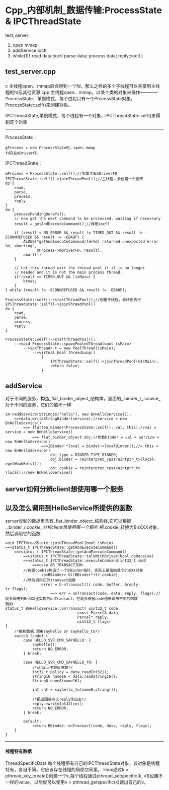 # Cpp_内部机制_数据传输:ProcessState & IPCThreadState
test_server:
1. open
mmap
2. addService:ioctl
3. while(1){
read data;:ioctl
parse data;
process data;
reply;:ioctl
}

## test_server.cpp
### 
c 主线程open、mmap后会得到一个fd，那么之后的多个子线程可以共享到主线程的fd及其他资源
cpp 主线程open、mmap，以某个类的对象来操作————ProcessState，单例模式，每个进程只有一个ProcessState对象，ProcessState::self()来创建对象。

IPCThreadState,单例模式，每个线程有一个对象，IPCThreadState::self()来得到这个对象
*****
ProcessState：
```
gProcess = new ProcessState时，open，mmap
fd存在mDriverFD
```
IPCThreadState：
```
mProcess = ProcessState::self();//里面含有mDriverFD
IPCThreadState::self()->joinThreadPool();//主线程，会创建一个循环
do {
	read,
	parse,
	process,
	reply
}
do {
    processPendingDerefs();
    // now get the next command to be processed, waiting if necessary
    result = getAndExecuteCommand();//调用ioctl

    if (result < NO_ERROR && result != TIMED_OUT && result != -ECONNREFUSED && result != -EBADF) {
        ALOGE("getAndExecuteCommand(fd=%d) returned unexpected error %d, aborting",
              mProcess->mDriverFD, result);
        abort();
    }
    
    // Let this thread exit the thread pool if it is no longer
    // needed and it is not the main process thread.
    if(result == TIMED_OUT && !isMain) {
        break;
    }
} while (result != -ECONNREFUSED && result != -EBADF);
```
```
ProcessState::self()->startThreadPool();//创建子线程，最终也执行IPCThreadState::self()->joinThreadPool()
do {
	read,
	parse,
	process,
	reply
}

ProcessState::self()->startThreadPool();
	-->void ProcessState::spawnPooledThread(bool isMain)
		-->sp<Thread> t = new PoolThread(isMain);
			-->virtual bool threadLoop()
			    {
			        IPCThreadState::self()->joinThreadPool(mIsMain);
			        return false;
			    }
```
## addService
对于不同的服务，构造_flat_binder_object_结构体，里面的_.binder_/_.cookie_对于不同的服务，它们的值不一样
```
sm->addService(String16("hello"), new BnHelloService());
	==>data.writeStrongBinder(service);//service = new BnHelloService()
		==> flatten_binder(ProcessState::self(), val, this);//val = service = new BnHelloService()
			==> flat_binder_object obj;//参数binder = val = service = new BnHelloService()
				==>IBinder *local = binder->localBinder();//= this = new BnHelloService()
					obj.type = BINDER_TYPE_BINDER;
				    obj.binder = reinterpret_cast<uintptr_t>(local->getWeakRefs());
				    obj.cookie = reinterpret_cast<uintptr_t>(local);//new BnHelloService()
```
## server如何分辨client想使用哪一个服务
## 以及怎么调用到HelloService所提供的函数
server收到的数据里含有_flat_binder_object_结构体,它可以根据_.binder_/_.cookie_分析client想使用哪一个服务
把_.cookie_转换为BnXXX对象，然后调用它的函数:
```
void IPCThreadState::joinThreadPool(bool isMain)
==>status_t IPCThreadState::getAndExecuteCommand()
	==>status_t IPCThreadState::getAndExecuteCommand()
		==>status_t IPCThreadState::talkWithDriver(bool doReceive)
		==>status_t IPCThreadState::executeCommand(int32_t cmd)
			==>case BR_TRANSACTION:
		//根据cookie构造了一个BBinder指针，实际上是指向某个BnXXX对象
				sp<BBinder> b((BBinder*)tr.cookie);
		//然后调用它的transact函数
				error = b->transact(tr.code, buffer, &reply, tr.flags);
					==> err = onTransact(code, data, reply, flags);//就会调用到BnXXX里实现的onTransact，它就会根据code值来调用不同的函数
例如：
status_t BnHelloService::onTransact( uint32_t code,
                                const Parcel& data,
                                Parcel* reply,
                                uint32_t flags)
{
    /*解析数据,调用sayhello or sayhello_to*/
    switch (code) {
        case HELLO_SVR_CMD_SAYHELLO: {
            sayhello();
            return NO_ERROR;
        } break;

        case HELLO_SVR_CMD_SAYHELLO_TO: {
            /*从data中取出参数*/
            int32_t policy = data.readInt32();
            String16 name16 = data.readString16();
            String8 name8(name16);

            int cnt = sayhello_to(name8.string());

            /*把返回值写入reply传出去*/
            reply->writeInt32(cnt);
            return NO_ERROR;
        } break;
        
        default:
            return BBinder::onTransact(code, data, reply, flags);
    }
}

```
*****

#### 线程特有数据
ThreadSpecificData
每个线程都有自己的IPCThreadState对象，该对象是线程特有，各自不同，它应该存在线程的局部空间里。
linux通过k = pthread_key_create()创建一个k,每个线程通过pthread_setspecific(k, v1)设置不一样的value，以后就可以使用v = pthread_getspecific(k)读出自己的v。